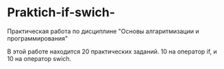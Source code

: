 # Praktich-if-swich-
Практическая работа по дисциплине "Основы алгаритмизации и программирования"



В этой работе находится 20 практических заданий. 10 на оператор if, и 10 на оператор swich.
